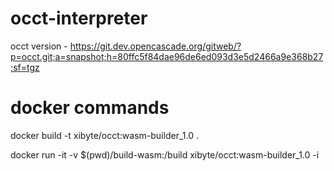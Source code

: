 # occt-interpreter

occt version - https://git.dev.opencascade.org/gitweb/?p=occt.git;a=snapshot;h=80ffc5f84dae96de6ed093d3e5d2466a9e368b27;sf=tgz

# docker commands

docker build -t xibyte/occt:wasm-builder_1.0 .

docker run -it -v $(pwd)/build-wasm:/build xibyte/occt:wasm-builder_1.0 -i
